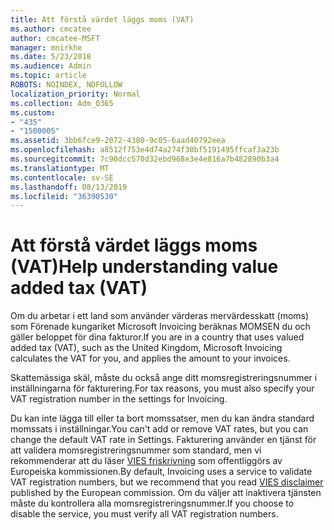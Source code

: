 ```yaml
---
title: Att förstå värdet läggs moms (VAT)
ms.author: cmcatee
author: cmcatee-MSFT
manager: mnirkhe
ms.date: 5/23/2018
ms.audience: Admin
ms.topic: article
ROBOTS: NOINDEX, NOFOLLOW
localization_priority: Normal
ms.collection: Adm_O365
ms.custom:
- "435"
- "1500005"
ms.assetid: 3bb6fce9-2072-4380-9c05-6aad40792eea
ms.openlocfilehash: a8512f753e4d74a274f30bf5191495ffcaf3a23b
ms.sourcegitcommit: 7c90dcc570d32ebd968e3e4e816a7b482890b3a4
ms.translationtype: MT
ms.contentlocale: sv-SE
ms.lasthandoff: 08/13/2019
ms.locfileid: "36390530"
---
```

# <a name="help-understanding-value-added-tax-vat"></a><span data-ttu-id="218d0-102">Att förstå värdet läggs moms (VAT)</span><span class="sxs-lookup"><span data-stu-id="218d0-102">Help understanding value added tax (VAT)</span></span>

<span data-ttu-id="218d0-103">Om du arbetar i ett land som använder värderas mervärdesskatt (moms) som Förenade kungariket Microsoft Invoicing beräknas MOMSEN du och gäller beloppet för dina fakturor.</span><span class="sxs-lookup"><span data-stu-id="218d0-103">If you are in a country that uses valued added tax (VAT), such as the United Kingdom, Microsoft Invoicing calculates the VAT for you, and applies the amount to your invoices.</span></span>
  
<span data-ttu-id="218d0-104">Skattemässiga skäl, måste du också ange ditt momsregistreringsnummer i inställningarna för fakturering.</span><span class="sxs-lookup"><span data-stu-id="218d0-104">For tax reasons, you must also specify your VAT registration number in the settings for Invoicing.</span></span>
  
<span data-ttu-id="218d0-105">Du kan inte lägga till eller ta bort momssatser, men du kan ändra standard momssats i inställningar.</span><span class="sxs-lookup"><span data-stu-id="218d0-105">You can't add or remove VAT rates, but you can change the default VAT rate in Settings.</span></span> <span data-ttu-id="218d0-106">Fakturering använder en tjänst för att validera momsregistreringsnummer som standard, men vi rekommenderar att du läser [VIES friskrivning](https://go.microsoft.com/fwlink/?LinkID=841741) som offentliggörs av Europeiska kommissionen.</span><span class="sxs-lookup"><span data-stu-id="218d0-106">By default, Invoicing uses a service to validate VAT registration numbers, but we recommend that you read [VIES disclaimer](https://go.microsoft.com/fwlink/?LinkID=841741) published by the European commission.</span></span> <span data-ttu-id="218d0-107">Om du väljer att inaktivera tjänsten måste du kontrollera alla momsregistreringsnummer.</span><span class="sxs-lookup"><span data-stu-id="218d0-107">If you choose to disable the service, you must verify all VAT registration numbers.</span></span>